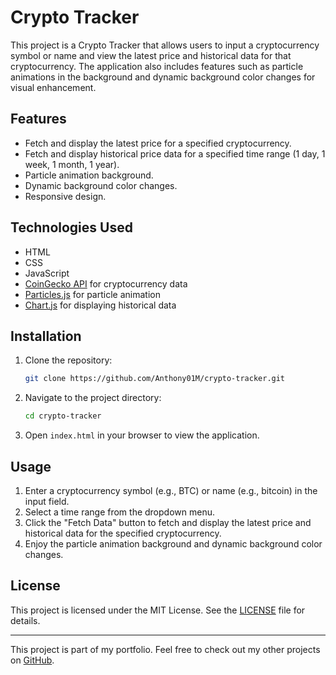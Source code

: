 # Crypto Tracker

This project is a Crypto Tracker that allows users to input a cryptocurrency symbol or name and view the latest price and historical data for that cryptocurrency. The application also includes features such as particle animations in the background and dynamic background color changes for visual enhancement.

## Features

- Fetch and display the latest price for a specified cryptocurrency.
- Fetch and display historical price data for a specified time range (1 day, 1 week, 1 month, 1 year).
- Particle animation background.
- Dynamic background color changes.
- Responsive design.

## Technologies Used

- HTML
- CSS
- JavaScript
- [CoinGecko API](https://www.coingecko.com/en/api) for cryptocurrency data
- [Particles.js](https://vincentgarreau.com/particles.js/) for particle animation
- [Chart.js](https://www.chartjs.org/) for displaying historical data

## Installation

1. Clone the repository:
    ```sh
    git clone https://github.com/Anthony01M/crypto-tracker.git
    ```
2. Navigate to the project directory:
    ```sh
    cd crypto-tracker
    ```
3. Open `index.html` in your browser to view the application.

## Usage

1. Enter a cryptocurrency symbol (e.g., BTC) or name (e.g., bitcoin) in the input field.
2. Select a time range from the dropdown menu.
3. Click the "Fetch Data" button to fetch and display the latest price and historical data for the specified cryptocurrency.
4. Enjoy the particle animation background and dynamic background color changes.

## License

This project is licensed under the MIT License. See the [LICENSE](LICENSE) file for details.

---

This project is part of my portfolio. Feel free to check out my other projects on [GitHub](https://github.com/Anthony01M).
